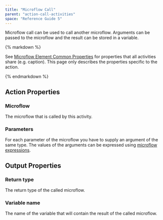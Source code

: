 ```yaml
---
title: "Microflow Call"
parent: "action-call-activities"
space: "Reference Guide 5"
---
```



Microflow call can be used to call another microflow. Arguments can be passed to the microflow and the result can be stored in a variable.

<div class="alert alert-info">{% markdown %}

See [Microflow Element Common Properties](/refguide5/microflow-element-common-properties) for properties that all activities share (e.g. caption). This page only describes the properties specific to the action.

{% endmarkdown %}</div>

## Action Properties

### Microflow

The microflow that is called by this activity.

### Parameters

For each parameter of the microflow you have to supply an argument of the same type. The values of the arguments can be expressed using [microflow expressions](/refguide5/microflow-expressions).

## Output Properties

### Return type

The return type of the called microflow.

### Variable name

The name of the variable that will contain the result of the called microflow.

